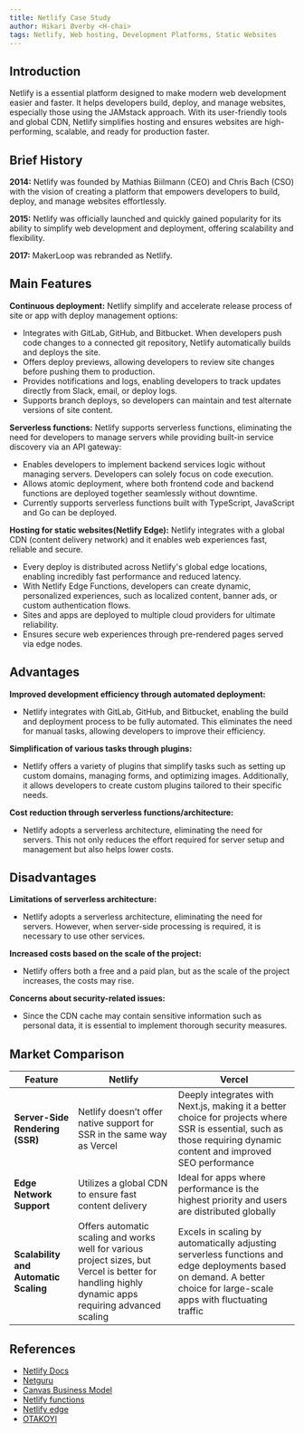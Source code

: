 ```yaml
---
title: Netlify Case Study
author: Hikari Øverby <H-chai>
tags: Netlify, Web hosting, Development Platforms, Static Websites
---
```


## Introduction

Netlify is a essential platform designed to make modern web development easier and faster. It helps developers build, deploy, and manage websites, especially those using the JAMstack approach. With its user-friendly tools and global CDN, Netlify simplifies hosting and ensures websites are high-performing, scalable, and ready for production faster.

## Brief History

**2014:** Netlify was founded by Mathias Biilmann (CEO) and Chris Bach (CSO) with the vision of creating a platform that empowers developers to build, deploy, and manage websites effortlessly.

**2015:** Netlify was officially launched and quickly gained popularity for its ability to simplify web development and deployment, offering scalability and flexibility.

**2017:** MakerLoop was rebranded as Netlify.

## Main Features

**Continuous deployment:**
Netlify simplify and accelerate release process of site or app with deploy management options:

- Integrates with GitLab, GitHub, and Bitbucket. When developers push code changes to a connected git repository, Netlify automatically builds and deploys the site.
- Offers deploy previews, allowing developers to review site changes before pushing them to production.
- Provides notifications and logs, enabling developers to track updates directly from Slack, email, or deploy logs.
- Supports branch deploys, so developers can maintain and test alternate versions of site content.

**Serverless functions:**
Netlify supports serverless functions, eliminating the need for developers to manage servers while providing built-in service discovery via an API gateway:

- Enables developers to implement backend services logic without managing servers. Developers can solely focus on code execution.
- Allows atomic deployment, where both frontend code and backend functions are deployed together seamlessly without downtime.
- Currently supports serverless functions built with TypeScript, JavaScript and Go can be deployed.

**Hosting for static websites(Netlify Edge):**
Netlify integrates with a global CDN (content delivery network) and it enables web experiences fast, reliable and secure.

- Every deploy is distributed across Netlify's global edge locations, enabling incredibly fast performance and reduced latency.
- With Netlify Edge Functions, developers can create dynamic, personalized experiences, such as localized content, banner ads, or custom authentication flows.
- Sites and apps are deployed to multiple cloud providers for ultimate reliability.
- Ensures secure web experiences through pre-rendered pages served via edge nodes.

## Advantages

**Improved development efficiency through automated deployment:**

- Netlify integrates with GitLab, GitHub, and Bitbucket, enabling the build and deployment process to be fully automated. This eliminates the need for manual tasks, allowing developers to improve their efficiency.

**Simplification of various tasks through plugins:**

- Netlify offers a variety of plugins that simplify tasks such as setting up custom domains, managing forms, and optimizing images. Additionally, it allows developers to create custom plugins tailored to their specific needs.

**Cost reduction through serverless functions/architecture:**

- Netlify adopts a serverless architecture, eliminating the need for servers. This not only reduces the effort required for server setup and management but also helps lower costs.

## Disadvantages

**Limitations of serverless architecture:**

- Netlify adopts a serverless architecture, eliminating the need for servers. However, when server-side processing is required, it is necessary to use other services.

**Increased costs based on the scale of the project:**

- Netlify offers both a free and a paid plan, but as the scale of the project increases, the costs may rise.

**Concerns about security-related issues:**

- Since the CDN cache may contain sensitive information such as personal data, it is essential to implement thorough security measures.

## Market Comparison

| Feature                               | Netlify                                                                                                                                             | Vercel                                                                                                                                                                |
| ------------------------------------- | --------------------------------------------------------------------------------------------------------------------------------------------------- | --------------------------------------------------------------------------------------------------------------------------------------------------------------------- |
| **Server-Side Rendering (SSR)**       | Netlify doesn’t offer native support for SSR in the same way as Vercel                                                                              | Deeply integrates with Next.js, making it a better choice for projects where SSR is essential, such as those requiring dynamic content and improved SEO performance   |
| **Edge Network Support**              | Utilizes a global CDN to ensure fast content delivery                                                                                               | Ideal for apps where performance is the highest priority and users are distributed globally                                                                           |
| **Scalability and Automatic Scaling** | Offers automatic scaling and works well for various project sizes, but Vercel is better for handling highly dynamic apps requiring advanced scaling | Excels in scaling by automatically adjusting serverless functions and edge deployments based on demand. A better choice for large-scale apps with fluctuating traffic |

## References

- [Netlify Docs](https://docs.netlify.com/platform/what-is-netlify/)
- [Netguru](https://www.netguru.com/blog/what-is-netlify)
- [Canvas Business Model](https://canvasbusinessmodel.com/blogs/brief-history/netlify-brief-history)
- [Netlify functions](https://www.netlify.com/platform/core/functions/)
- [Netlify edge](https://www.netlify.com/platform/core/edge/)
- [OTAKOYI](https://otakoyi.software/blog/overview-of-benefits-and-drawbacks-of-netlify-cms)
